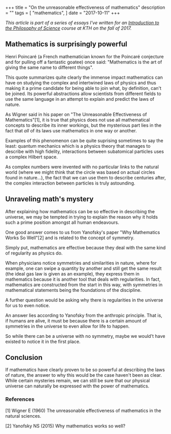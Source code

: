 +++
title = "On the unreasonable effectiveness of mathematics"
description = ""
tags = [
    "mathematics",
]
date = "2017-10-11"
+++

*This article is part of a series of essays I've written for an [Introduction to the Philosophy of Science](https://www.kth.se/student/kurser/kurs/DA2210?l=en) course at KTH on the fall of 2017.*

## Mathematics is surprisingly powerful

Henri Poincaré (a French mathematician known for the Poincaré conjecture and for pulling off a fantastic goatee) once said: "Mathematics is the art of giving the same name to different things".

This quote summarizes quite clearly the immense impact mathematics can have on studying the complex and intertwined laws of physics and thus making it a prime candidate for being able to join what, by definition, can't be joined. Its powerful abstractions allow scientists from different fields to use the same language in an attempt to explain and predict the laws of nature.

As Wigner said in his paper on "The Unreasonable Effectiveness of Mathematics"[1], it is true that physics does not use all mathematical concepts to describe its inner workings, but the mysterious part lies in the fact that *all* of its laws use mathematics in one way or another.

Examples of this phenomenon can be quite suprising sometimes to say the least: quantum mechanics which is a physics theory that manages to describe with high fidelity, interactions between subatomical particles uses a complex Hilbert space.

As complex numbers were invented with no particular links to the natural world (where we might think that the circle was based on actual circles found in nature...), the fact that we can use them to describe centuries after, the complex interaction between particles is truly astounding.


## Unraveling math's mystery

After explaining how mathematics can be so effective in describing the universe, we may be tempted in trying to explain the reason why it holds such a prime position amongst all human endeavours.

One good answer comes to us from Yanofsky's paper "Why Mathematics Works So Well"[2] and is related to the concept of symmetry.

Simply put, mathematics are effective because they deal with the same kind of regularity as physics do.

When physicians notice symmetries and similarities in nature, where for example, one can swipe a quantity by another and still get the same result (the ideal gas law is given as an example), they express them in mathematics because it is another tool that deals with regularities. In fact, mathematics are constructed from the start in this way, with symmetries in mathematical statements being the foundations of the discipline.

A further question would be asking why there is regularities in the universe for us to even notice.

An answer lies according to Yanofsky from the anthropic principle. That is, if humans are alive, it must be because there is a certain amount of symmetries in the universe to even allow for life to happen.

So while there can be a universe with no symmetry, maybe we would't have existed to notice it in the first place.

## Conclusion

If mathematics have clearly proven to be so powerful at describing the laws of nature, the answer to why this would be the case haven't been as clear. While certain mysteries remain, we can still be sure that our physical universe can naturally be expressed with the power of mathematics.

### References
[1] Wigner E (1960) The unreasonable effectiveness of mathematics in the natural sciences.

[2] Yanofsky NS (2015) Why mathematics works so well?
